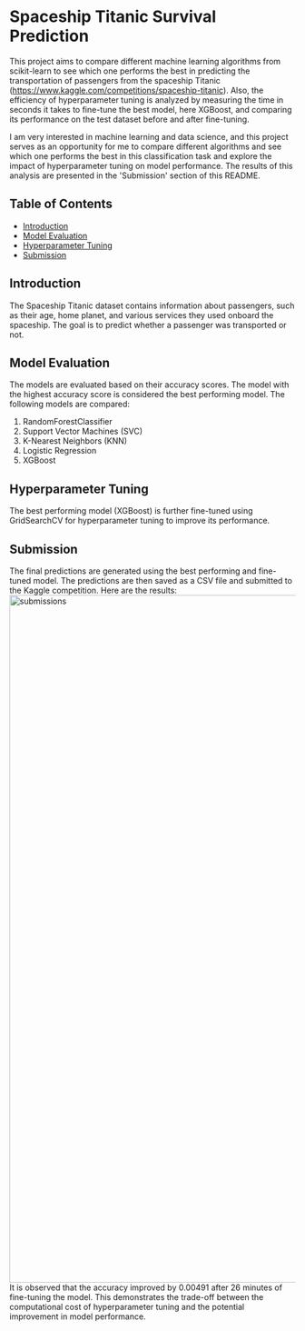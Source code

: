 # Spaceship Titanic Survival Prediction

This project aims to compare different machine learning algorithms from scikit-learn to see which one performs the best in predicting the transportation of passengers from the spaceship Titanic (https://www.kaggle.com/competitions/spaceship-titanic). Also, the efficiency of hyperparameter tuning is analyzed by measuring the time in seconds it takes to fine-tune the best model, here XGBoost, and comparing its performance on the test dataset before and after fine-tuning. 

I am very interested in machine learning and data science, and this project serves as an opportunity for me to compare different algorithms and see which one performs the best in this classification task and explore the impact of hyperparameter tuning on model performance. The results of this analysis are presented in the 'Submission' section of this README.

## Table of Contents

- [Introduction](#introduction)
- [Model Evaluation](#model-evaluation)
- [Hyperparameter Tuning](#hyperparameter-tuning)
- [Submission](#submission)

## Introduction

The Spaceship Titanic dataset contains information about passengers, such as their age, home planet, and various services they used onboard the spaceship. The goal is to predict whether a passenger was transported or not.


## Model Evaluation

The models are evaluated based on their accuracy scores. The model with the highest accuracy score is considered the best performing model. The following models are compared:

1. RandomForestClassifier
2. Support Vector Machines (SVC)
3. K-Nearest Neighbors (KNN)
4. Logistic Regression
5. XGBoost

## Hyperparameter Tuning

The best performing model (XGBoost) is further fine-tuned using GridSearchCV for hyperparameter tuning to improve its performance.

## Submission

The final predictions are generated using the best performing and fine-tuned model. The predictions are then saved as a CSV file and submitted to the Kaggle competition. Here are the results:<img width="1210" alt="submissions" src="https://user-images.githubusercontent.com/121366737/233836115-5f6f77b2-8e7d-4343-8ace-fcfdf8a6ee3d.png"> It is observed that the accuracy improved by 0.00491 after 26 minutes of fine-tuning the model. This demonstrates the trade-off between the computational cost of hyperparameter tuning and the potential improvement in model performance.
